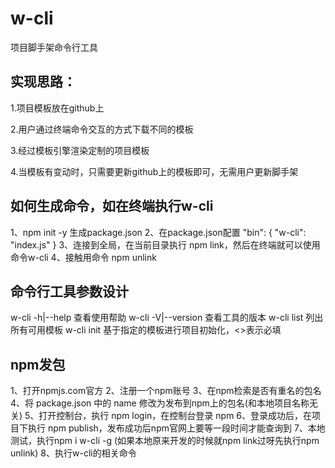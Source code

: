 # w-cli
项目脚手架命令行工具

## 实现思路：
1.项目模板放在github上

2.用户通过终端命令交互的方式下载不同的模板

3.经过模板引擎渲染定制的项目模板

4.当模板有变动时，只需要更新github上的模板即可，无需用户更新脚手架

## 如何生成命令，如在终端执行w-cli
1、npm init -y  生成package.json
2、在package.json配置 
  "bin": {
    "w-cli": "index.js"
  }
3、连接到全局，在当前目录执行 npm link，然后在终端就可以使用命令w-cli
4、接触用命令  npm unlink

## 命令行工具参数设计
w-cli -h|--help 查看使用帮助
w-cli -V|--version 查看工具的版本
w-cli list 列出所有可用模板
w-cli init <template-name> <project-name> 基于指定的模板进行项目初始化，<>表示必填

## npm发包
1、打开npmjs.com官方
2、注册一个npm账号
3、在npm检索是否有重名的包名
4、将 package.json 中的 name 修改为发布到npm上的包名(和本地项目名称无关)
5、打开控制台，执行 npm login，在控制台登录 npm
6、登录成功后，在项目下执行 npm publish，发布成功后npm官网上要等一段时间才能查询到
7、本地测试，执行npm i w-cli -g (如果本地原来开发的时候就npm link过呀先执行npm unlink)
8、执行w-cli的相关命令